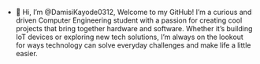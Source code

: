 - 👋 Hi, I’m @DamisiKayode0312, Welcome to my GitHub!
 I’m a curious and driven Computer Engineering student with a passion for creating cool projects that bring together hardware and software.
 Whether it’s building IoT devices or exploring new tech solutions, I’m always on the lookout for ways technology can solve everyday challenges and make life a little easier.

<!---
DamisiKayode0312/DamisiKayode0312 is a ✨ special ✨ repository because its `README.md` (this file) appears on your GitHub profile.
You can click the Preview link to take a look at your changes.
--->
